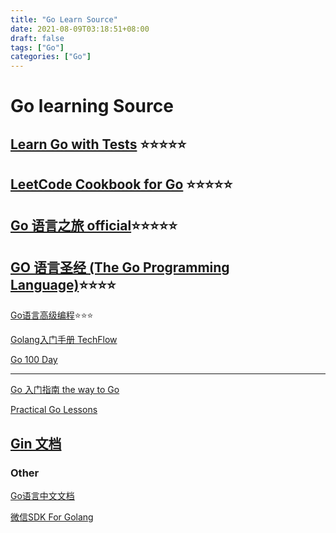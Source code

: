 ```yaml
---
title: "Go Learn Source"
date: 2021-08-09T03:18:51+08:00
draft: false
tags: ["Go"]
categories: ["Go"]
---
```


# Go learning Source

## [Learn Go with Tests](https://studygolang.gitbook.io/learn-go-with-tests/) ⭐⭐⭐⭐⭐

## [LeetCode Cookbook for Go](https://books.halfrost.com/leetcode/) ⭐⭐⭐⭐⭐

## [Go 语言之旅 official](https://tour.go-zh.org/list)⭐⭐⭐⭐⭐

## [GO 语言圣经 (The Go Programming Language)](https://books.studygolang.com/gopl-zh/)⭐⭐⭐⭐

 [Go语言高级编程](https://chai2010.cn/advanced-go-programming-book/)⭐⭐⭐

[Golang入门手册 TechFlow](https://cdn.staticaly.com/gh/Mo3et/Monet-Blog/main/content/golang_TechFlow.pdf)
<!-- [Golang入门手册](../golang_TechFlow.pdf) -->
[Go 100 Day](https://github.com/rubyhan1314/Golang-100-Days)

------

[Go 入门指南 the way to Go](http://books.studygolang.com/the-way-to-go_ZH_CN/)

[Practical Go Lessons](https://www.practical-go-lessons.com/)


[Gin 文档](https://gin-gonic.com/zh-cn/docs/)
----------------------------------------------------------------
### Other

[Go语言中文文档](http://topgoer.com/)

[微信SDK For Golang](http://www.topgoer.cn/docs/gowechat/gowechat-1cb49i4ees248)